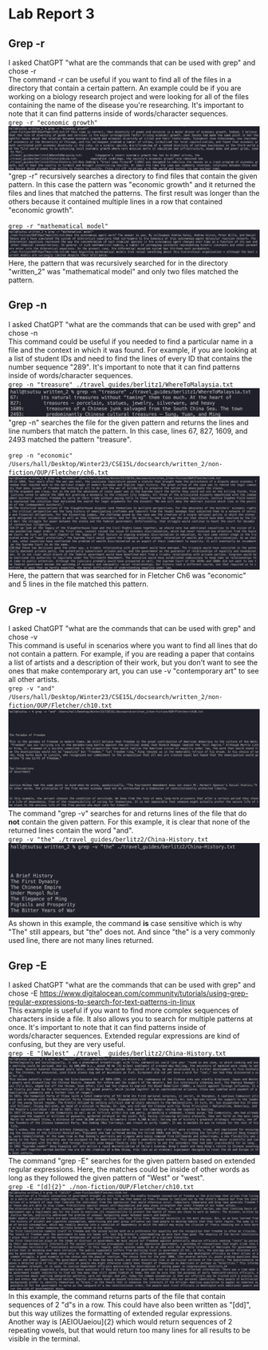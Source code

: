 # Lab Report 3

## Grep -r
I asked ChatGPT "what are the commands that can be used with grep" and chose -r
<br/>
The command -r can be useful if you want to find all of the files in a directory that contain a certain pattern. An example could be if you are working on a biology research project and were looking for all of the files containing the name of the disease you're researching. It's important to note that it can find patterns inside of words/character sequences.
<br/>
`` grep -r "economic growth" ``
<br/>
<img src="LabReport3/rEconomic.png"/>
"grep -r" recursively searches a directory to find files that contain the given pattern. In this case the pattern was "economic growth" and it returned the files and lines that matched the patterns. The first result was longer than the others because it contained multiple lines in a row that contained "economic growth". 
<br/>

`` grep -r "mathematical model" ``
<br/>
<img src="LabReport3/rMath.png"/>
Here, the pattern that was recursively searched for in the directory "written_2" was "mathematical model" and only two files matched the pattern. 
<br/>

## Grep -n
I asked ChatGPT "what are the commands that can be used with grep" and chose -n
<br/>
This command could be useful if you needed to find a particular name in a file and the context in which it was found. For example, if you are looking at a list of student IDs and need to find the lines of every ID that contains the number sequence "289". It's important to note that it can find patterns inside of words/character sequences.
<br/>
`` grep -n "treasure" ./travel_guides/berlitz1/WhereToMalaysia.txt ``
<br/>
<img src="LabReport3/nTreasure.png"/>
"grep -n" searches the file for the given pattern and returns the lines and line numbers that match the pattern.  In this case, lines 67, 827, 1609, and 2493 matched the pattern "treasure".
<br/>

`` grep -n "economic" /Users/hall/Desktop/Winter23/CSE15L/docsearch/written_2/non-fiction/OUP/Fletcher/ch6.txt ``
<br/>
<img src="LabReport3/nEconomic.png"/>
Here, the pattern that was searched for in Fletcher Ch6 was "economic" and 5 lines in the file matched this pattern. 
<br/>

## Grep -v
I asked ChatGPT "what are the commands that can be used with grep" and chose -v
<br/>
This command is useful in scenarios where you want to find all lines that do not contain a pattern. For example, if you are reading a paper that contains a list of artists and a description of their work, but you don't want to see the ones that make contemporary art, you can use -v "contemporary art" to see all other artists.
<br/>
`` grep -v "and" /Users/hall/Desktop/Winter23/CSE15L/docsearch/written_2/non-fiction/OUP/Fletcher/ch10.txt ``
<br/>
<img src="LabReport3/vAnd.png"/>
The command "grep -v" searches for and returns lines of the file that do **not** contain the given pattern. For this example, it is clear that none of the returned lines contain the word "and".
<br/>
`` grep -v "the" ./travel_guides/berlitz2/China-History.txt ``
<br/>
<img src="LabReport3/vThe.png"/>
As shown in this example, the command **is** case sensitive which is why "The" still appears, but "the" does not. And since "the" is a very commonly used line, there are not many lines returned.
<br/>

## Grep -E

I asked ChatGPT "what are the commands that can be used with grep" and chose -E
https://www.digitalocean.com/community/tutorials/using-grep-regular-expressions-to-search-for-text-patterns-in-linux
<br/>
This example is useful if you want to find more complex sequences of characters inside a file. It also allows you to search for multiple patterns at once. It's important to note that it can find patterns inside of words/character sequences. Extended regular expressions are kind of confusing, but they are very useful.
<br/>
`` grep -E "[Ww]est" ./travel _guides/berlitz2/China-History.txt ``
<br/>
<img src="LabReport3/EFirst.png"/>
The command "grep -E" searches for the given pattern based on extended regular expressions. Here, the matches could be inside of other words as long as they followed the given pattern of "West" or "west".
<br/>
`` grep -E "[d]{2}" ./non-fiction/OUP/Fletcher/ch10.txt ``
<br/>
<img src="LabReport3/ESecond.png"/>
In this example, the command returns parts of the file that contain sequences of 2 "d"s in a row. This could have also been written as "[dd]", but this way utilizes the formatting of extended regular expressions. Another way is [AEIOUaeiou]{2} which would return sequences of 2 repeating vowels, but that would return too many lines for all results to be visible in the terminal.
<br/>
